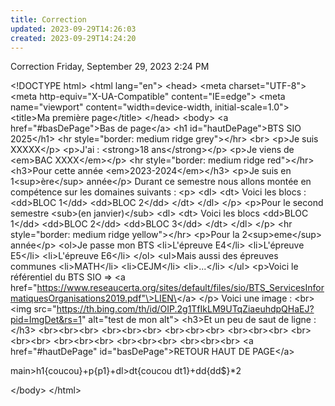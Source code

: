 ```yaml
---
title: Correction
updated: 2023-09-29T14:26:03
created: 2023-09-29T14:24:20
---
```


Correction
Friday, September 29, 2023
2:24 PM

\<!DOCTYPE html\>
\<html lang="en"\>
\<head\>
  \<meta charset="UTF-8"\>
  \<meta http-equiv="X-UA-Compatible" content="IE=edge"\>
  \<meta name="viewport" content="width=device-width, initial-scale=1.0"\>
  \<title\>Ma première page\</title\>
\</head\>
\<body\>
  \<a href="#basDePage"\>Bas de page\</a\>
  \<h1 id="hautDePage"\>BTS SIO 2025\</h1\>
  \<hr style="border: medium ridge grey"\>\</hr\>
  \<br\>
  \<p\>Je suis XXXXX\</p\>
  \<p\>J'ai : \<strong\>18 ans\</strong\>\</p\>
  \<p\>Je viens de \<em\>BAC XXXX\</em\>\</p\>
  \<hr style="border: medium ridge red"\>\</hr\>
  \<h3\>Pour cette année \<em\>2023-2024\</em\>\</h3\>
  \<p\>Je suis en 1\<sup\>ère\</sup\> année\</p\>
  Durant ce semestre nous allons montée en compétence sur les domaines suivants :
  \<p\>
    \<dl\>
      \<dt\>
        Voici les blocs :
        \<dd\>BLOC 1\</dd\>
        \<dd\>BLOC 2\</dd\>
      \</dt\>
    \</dl\>
  \</p\>
  \<p\>Pour le second semestre \<sub\>(en janvier)\</sub\>
    \<dl\>
      \<dt\>
        Voici les blocs
      \<dd\>BLOC 1\</dd\>
      \<dd\>BLOC 2\</dd\>
      \<dd\>BLOC 3\</dd\>
      \</dt\>
    \</dl\>
  \</p\>
  \<hr style="border: medium ridge yellow"\>\</hr\>
  \<p\>Pour la 2\<sup\>eme\</sup\> année\</p\>
  \<ol\>Je passe mon BTS
    \<li\>L'épreuve E4\</li\>
    \<li\>L'épreuve E5\</li\>
    \<li\>L'épreuve E6\</li\>
  \</ol\>
  \<ul\>Mais aussi des épreuves communes
    \<li\>MATH\</li\>
    \<li\>CEJM\</li\>
    \<li\>...\</li\>
  \</ul\>
  \<p\>Voici le référentiel du BTS SIO =\>
    \<a href="https://www.reseaucerta.org/sites/default/files/sio/BTS_ServicesInformatiquesOrganisations2019.pdf"\>LIEN\</a\>
  \</p\>
  Voici une image :
  \<br\>
  \<img src="https://th.bing.com/th/id/OIP.2g1TfIkLM9UTqZiaeuhdpQHaEJ?pid=ImgDet&rs=1" alt="test de mon alt"\>
  \<h3\>Et un peu de saut de ligne :\</h3\>
  \<br\>\<br\>\<br\>
  \<br\>\<br\>\<br\>
  \<br\>\<br\>\<br\>
  \<br\>\<br\>\<br\>
  \<br\>\<br\>\<br\>
  \<br\>\<br\>\<br\>
  \<br\>\<br\>\<br\>
  \<br\>\<br\>\<br\>
  \<a href="#hautDePage" id="basDePage"\>RETOUR HAUT DE PAGE\</a\>

  main\>h1{coucou}+p{p1}+dl\>dt{coucou dt1}+dd{dd\$}\*2

\</body\>
\</html\>
